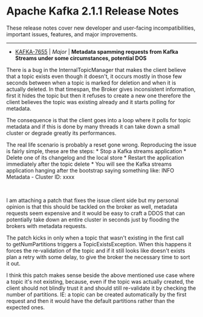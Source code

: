 
<!---
# Licensed to the Apache Software Foundation (ASF) under one
# or more contributor license agreements.  See the NOTICE file
# distributed with this work for additional information
# regarding copyright ownership.  The ASF licenses this file
# to you under the Apache License, Version 2.0 (the
# "License"); you may not use this file except in compliance
# with the License.  You may obtain a copy of the License at
#
#     http://www.apache.org/licenses/LICENSE-2.0
#
# Unless required by applicable law or agreed to in writing, software
# distributed under the License is distributed on an "AS IS" BASIS,
# WITHOUT WARRANTIES OR CONDITIONS OF ANY KIND, either express or implied.
# See the License for the specific language governing permissions and
# limitations under the License.
-->
# Apache Kafka  2.1.1 Release Notes

These release notes cover new developer and user-facing incompatibilities, important issues, features, and major improvements.


---

* [KAFKA-7655](https://issues.apache.org/jira/browse/KAFKA-7655) | *Major* | **Metadata spamming requests from Kafka Streams under some circumstances, potential DOS**

There is a bug in the InternalTopicManager that makes the client believe that a topic exists even though it doesn't, it occurs mostly in those few seconds between when a topic is marked for deletion and when it is actually deleted. In that timespan, the Broker gives inconsistent information, first it hides the topic but then it refuses to create a new one therefore the client believes the topic was existing already and it starts polling for metadata.

The consequence is that the client goes into a loop where it polls for topic metadata and if this is done by many threads it can take down a small cluster or degrade greatly its performances.

The real life scenario is probably a reset gone wrong. Reproducing the issue is fairly simple, these are the steps:
 \* Stop a Kafka streams application
 \* Delete one of its changelog and the local store
 \* Restart the application immediately after the topic delete
 \* You will see the Kafka streams application hanging after the bootstrap saying something like: INFO  Metadata - Cluster ID: xxxx

 

I am attaching a patch that fixes the issue client side but my personal opinion is that this should be tackled on the broker as well, metadata requests seem expensive and it would be easy to craft a DDOS that can potentially take down an entire cluster in seconds just by flooding the brokers with metadata requests.

The patch kicks in only when a topic that wasn't existing in the first call to getNumPartitions triggers a TopicExistsException. When this happens it forces the re-validation of the topic and if it still looks like doesn't exists plan a retry with some delay, to give the broker the necessary time to sort it out.

I think this patch makes sense beside the above mentioned use case where a topic it's not existing, because, even if the topic was actually created, the client should not blindly trust it and should still re-validate it by checking the number of partitions. IE: a topic can be created automatically by the first request and then it would have the default partitions rather than the expected ones.



